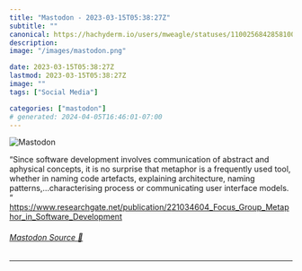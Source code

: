 ```yaml
---
title: "Mastodon - 2023-03-15T05:38:27Z"
subtitle: ""
canonical: https://hachyderm.io/users/mweagle/statuses/110025684285810079
description:
image: "/images/mastodon.png"

date: 2023-03-15T05:38:27Z
lastmod: 2023-03-15T05:38:27Z
image: ""
tags: ["Social Media"]

categories: ["mastodon"]
# generated: 2024-04-05T16:46:01-07:00
---
```

![Mastodon](/images/mastodon.png)

<p>“Since software development involves communication of abstract and aphysical concepts, it is no surprise that metaphor is a frequently used tool, whether in naming code artefacts, explaining architecture, naming patterns,…characterising process or communicating user interface models. “<br /><a href="https://www.researchgate.net/publication/221034604_Focus_Group_Metaphor_in_Software_Development" target="_blank" rel="nofollow noopener noreferrer" translate="no"><span class="invisible">https://www.</span><span class="ellipsis">researchgate.net/publication/2</span><span class="invisible">21034604_Focus_Group_Metaphor_in_Software_Development</span></a></p>


###### [Mastodon Source 🐘](https://hachyderm.io/@mweagle/110025684285810079)

___
